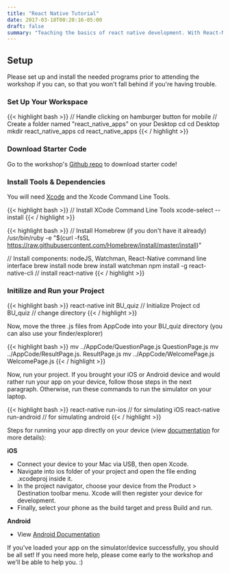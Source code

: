 ```yaml
---
title: "React Native Tutorial"
date: 2017-03-18T00:20:16-05:00
draft: false
summary: "Teaching the basics of react native development. With React-Native, you can develop cross-platform mobile apps that can release on Android and iOS!"
---
```


## Setup

Please set up and install the needed programs prior to attending the workshop if you can, so that you won't fall behind if you're having trouble.

### Set Up Your Workspace

{{< highlight bash >}}
// Handle clicking on hamburger button for mobile
// Create a folder named "react_native_apps" on your Desktop
cd
cd Desktop
mkdir react_native_apps
cd react_native_apps
{{< / highlight >}}

### Download Starter Code

Go to the workshop's [Github repo](https://github.com/openwebbu/ReactNative_Workshop2017) to download starter code!

### Install Tools & Dependencies

You will need [Xcode](https://developer.apple.com/xcode/downloads/) and the Xcode Command Line Tools.

{{< highlight bash >}}
// Install XCode Command Line Tools
xcode-select --install
{{< / highlight >}}


{{< highlight bash >}}
// Install Homebrew (if you don't have it already)
/usr/bin/ruby -e "$(curl -fsSL https://raw.githubusercontent.com/Homebrew/install/master/install)"

// Install components: nodeJS, Watchman, React-Native command line interface
brew install node
brew install watchman
npm install -g react-native-cli // install react-native
{{< / highlight >}}

### Initilize and Run your Project

{{< highlight bash >}}
react-native init BU_quiz // Initialize Project
cd BU_quiz // change directory
{{< / highlight >}}

Now, move the three .js files from AppCode into your BU_quiz directory (you can also use your finder/explorer)

{{< highlight bash >}}
mv ../AppCode/QuestionPage.js QuestionPage.js
mv ../AppCode/ResultPage.js. ResultPage.js
mv ../AppCode/WelcomePage.js WelcomePage.js
{{< / highlight >}}

Now, run your project.  If you brought your iOS or Android device and would rather run your app on your device, follow those steps in the next paragraph. Otherwise, run these commands to run the simulator on your laptop.

{{< highlight bash >}}
react-native run-ios // for simulating iOS
react-native run-android // for simulating android
{{< / highlight >}}

Steps for running your app directly on your device (view [documentation](https://facebook.github.io/react-native/docs/running-on-device.html) for more details):

**iOS**

* Connect your device to your Mac via USB, then open Xcode.
* Navigate into ios folder of your project and open the file ending .xcodeproj inside it.
* In the project navigator, choose your device from the Product > Destination toolbar menu. Xcode will then register your device for development. 
* Finally, select your phone as the build target and press Build and run.

**Android**

* View [Android Documentation](https://facebook.github.io/react-native/docs/running-on-device.html)

If you've loaded your app on the simulator/device successfully, you should be all set! If you need more help, please come early to the workshop and we'll be able to help you. :)
